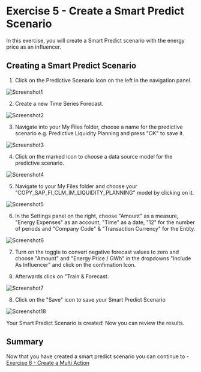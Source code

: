 # Exercise 5 - Create a Smart Predict Scenario 

In this exercise, you will create a Smart Predict scenario with the energy price as an influencer.

## Creating a Smart Predict Scenario

1. Click on the Predictive Scenario Icon on the left in the navigation panel.

![Screenshot1](https://github.com/SAP-samples/teched2022-DA280/blob/main/exercises/5_Create_A_Smart_Predict_Scenario/images/Screenshot1.PNG)

2. Create a new Time Series Forecast.

![Screenshot2](https://github.com/SAP-samples/teched2022-DA280/blob/main/exercises/5_Create_A_Smart_Predict_Scenario/images/Screenshot2.PNG)

3. Navigate into your My Files folder, choose a name for the predictive scenario e.g. Predictive Liquidity Planning and press "OK" to save it.

![Screenshot3](https://github.com/SAP-samples/teched2022-DA280/blob/main/exercises/5_Create_A_Smart_Predict_Scenario/images/Screenshot3.PNG)

4. Click on the marked icon to choose a data source model for the predictive scenario.

![Screenshot4](https://github.com/SAP-samples/teched2022-DA280/blob/main/exercises/5_Create_A_Smart_Predict_Scenario/images/Screenshot4.PNG)

5. Navigate to your My Files folder and choose your "COPY_SAP_FI_CLM_IM_LIQUIDITY_PLANNING" model by clicking on it.

![Screenshot5](https://github.com/SAP-samples/teched2022-DA280/blob/main/exercises/5_Create_A_Smart_Predict_Scenario/images/Screenshot5.PNG)

6. In the Settings panel on the right, choose "Amount" as a measure, "Energy Expenses" as an account, "Time" as a date, "12" for the number of periods and "Company Code" & "Transaction Currency" for the Entity.

![Screenshot6](https://github.com/SAP-samples/teched2022-DA280/blob/main/exercises/5_Create_A_Smart_Predict_Scenario/images/Screenshot6.PNG)

7. Turn on the toggle to convert negative forecast values to zero and choose "Amount" and "Energy Price / GWh" in the dropdowns "Include As Influencer" and click on the confimation Icon.

8. Afterwards click on "Train & Forecast.

![Screenshot7](https://github.com/SAP-samples/teched2022-DA280/blob/main/exercises/5_Create_A_Smart_Predict_Scenario/images/Screenshot7.PNG)

8. Click on the "Save" icon to save your Smart Predict Scenario

![Screenshot18](https://github.com/SAP-samples/teched2022-DA280/blob/main/exercises/5_Create_A_Smart_Predict_Scenario/images/Screenshot18.PNG)

Your Smart Predict Scenario is created! Now you can review the results.






## Summary

Now that you have created a smart predict scenario you can continue to - [Exercise 6 - Create a Multi Action](../6_Create_A_Multi_Action/README.md)
